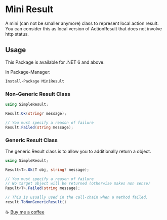 # Mini Result

A mini (can not be smaller anymore) class to represent local action result. You can consider this as local version of ActionResult that does not involve http status.

## Usage
This Package is available for .NET 6 and above.

In Package-Manager:
``` 
Install-Package MiniResult
```

### Non-Generic Result Class
``` C#
using SimpleResult;

Result.Ok(string? message);

// You must specify a reason of failure
Result.Failed(string message);
```

### Generic Result Class
The generic Result class is to allow you to additionally return a object.
``` C#
using SimpleResult;

Result<T>.Ok(T obj, string? message);

// You must specify a reason of failure
// No target object will be returned (otherwise makes non sense)
Result<T>.Failed(string message);

// This is usually used in the call-chain when a method failed.
result.ToNonGenericResult()
```
:coffee: [Buy me a coffee](https://www.buymeacoffee.com/idealei)